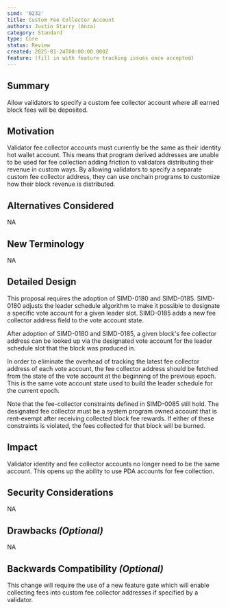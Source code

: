 ```yaml
---
simd: '0232'
title: Custom Fee Collector Account
authors: Justin Starry (Anza)
category: Standard
type: Core
status: Review
created: 2025-01-24T00:00:00.000Z
feature: (fill in with feature tracking issues once accepted)
---
```


## Summary

Allow validators to specify a custom fee collector account where all earned
block fees will be deposited.

## Motivation

Validator fee collector accounts must currently be the same as their identity
hot wallet account. This means that program derived addresses are unable to be
used for fee collection adding friction to validators distributing their revenue
in custom ways. By allowing validators to specify a separate custom fee
collector address, they can use onchain programs to customize how their block
revenue is distributed.

## Alternatives Considered

NA

## New Terminology

NA

## Detailed Design

This proposal requires the adoption of SIMD-0180 and SIMD-0185. SIMD-0180
adjusts the leader schedule algorithm to make it possible to designate a
specific vote account for a given leader slot. SIMD-0185 adds a new fee
collector address field to the vote account state.

After adoption of SIMD-0180 and SIMD-0185, a given block's fee collector address
can be looked up via the designated vote account for the leader schedule slot
that the block was produced in.

In order to eliminate the overhead of tracking the latest fee collector address
of each vote account, the fee collector address should be fetched from the state
of the vote account at the beginning of the previous epoch. This is the same
vote account state used to build the leader schedule for the current epoch.

Note that the fee-collector constraints defined in SIMD-0085 still hold. The
designated fee collector must be a system program owned account that is
rent-exempt after receiving collected block fee rewards. If either of these
constraints is violated, the fees collected for that block will be burned. 

## Impact

Validator identity and fee collector accounts no longer need to be the same
account. This opens up the ability to use PDA accounts for fee collection.

## Security Considerations

NA

## Drawbacks *(Optional)*

NA

## Backwards Compatibility *(Optional)*

This change will require the use of a new feature gate which will enable
collecting fees into custom fee collector addresses if specified by a validator.
